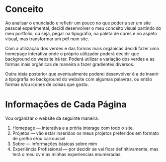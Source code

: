 # Conceito

Ao analisar o enunciado e refletir um pouco no que poderia ser um site pessoal experimental, decidi desenvolver o meu conceito visual partindo do meu portfolio, ou seja, pegar na tipografia, na paleta de cores e no aspeto visual, mas transformar um pdf num site.

Com a utilização dos verdes e das formas mais orgânicas decidi fazer uma homepage interativa onde o próprio utilizador poderá decidir que background do website irá ter. Poderá utilizar a variação dos verdes e as formas mais orgânicas de maneira a fazer gradientes diversos.

Outra ideia posterior que eventualmente poderei desenvolver é a de inserir a tipografia no background do website com algumas palavras, ou então formas e/ou ícones de coisas que gosto.

# Informações de Cada Página

Vou organizar o website da seguinte maneira: 
1. Homepage — interativa e a prória interage com todo o site.
2. Projetos — vão estar inseridos os meus projetos preferidos em formato de grelha e/ou carroussel
3. Sobre — Informações básicas sobre mim
4. Experiência Profissional — por decidir se vai ficar definitivamente, mas terá o meu cv e as minhas experiencias enumeradas.
